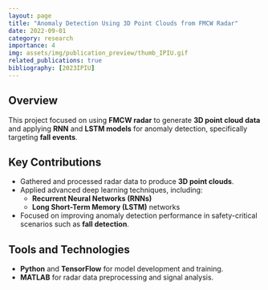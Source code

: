 ```yaml
---
layout: page
title: "Anomaly Detection Using 3D Point Clouds from FMCW Radar"
date: 2022-09-01
category: research
importance: 4
img: assets/img/publication_preview/thumb_IPIU.gif
related_publications: true
bibliography: [2023IPIU]
---
```


## Overview

This project focused on using **FMCW radar** to generate **3D point cloud data** and applying **RNN** and **LSTM models** for anomaly detection, specifically targeting **fall events**.

## Key Contributions

- Gathered and processed radar data to produce **3D point clouds**.
- Applied advanced deep learning techniques, including:
  - **Recurrent Neural Networks (RNNs)**
  - **Long Short-Term Memory (LSTM)** networks
- Focused on improving anomaly detection performance in safety-critical scenarios such as **fall detection**.

## Tools and Technologies

- **Python** and **TensorFlow** for model development and training.
- **MATLAB** for radar data preprocessing and signal analysis.
